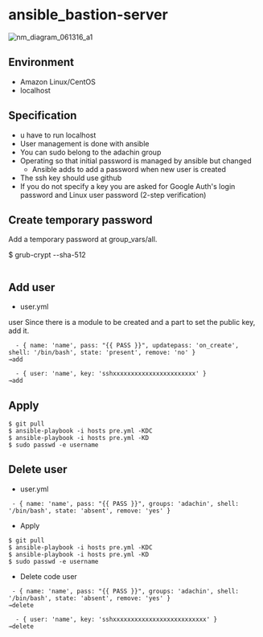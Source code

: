 # ansible_bastion-server

![nm_diagram_061316_a1](https://user-images.githubusercontent.com/5633085/49913802-45a79d00-fed2-11e8-9ab6-41f84ed69a0e.png)

## Environment

- Amazon Linux/CentOS  
- localhost   

## Specification
- u have to run localhost  
- User management is done with ansible   
- You can sudo belong to the adachin group   
- Operating so that initial password is managed by ansible but changed 
   - Ansible adds to add a password when new user is created 
- The ssh key should use github 
- If you do not specify a key you are asked for Google Auth's login password and Linux user password (2-step verification) 

## Create temporary password 

Add a temporary password at group_vars/all.

$ grub-crypt --sha-512
```
```

## Add user

- user.yml

user Since there is a module to be created and a part to set the public key, add it.

```
  - { name: 'name', pass: "{{ PASS }}", updatepass: 'on_create', shell: '/bin/bash', state: 'present', remove: 'no' }
→add

  - { user: 'name', key: 'sshxxxxxxxxxxxxxxxxxxxxxxx' }
→add
```

## Apply

```
$ git pull
$ ansible-playbook -i hosts pre.yml -KDC
$ ansible-playbook -i hosts pre.yml -KD
$ sudo passwd -e username
```

## Delete user

- user.yml

```
 - { name: 'name', pass: "{{ PASS }}", groups: 'adachin', shell: '/bin/bash', state: 'absent', remove: 'yes' }
```

- Apply

```
$ git pull
$ ansible-playbook -i hosts pre.yml -KDC
$ ansible-playbook -i hosts pre.yml -KD
$ sudo passwd -e username
```

- Delete code user


```
 - { name: 'name', pass: "{{ PASS }}", groups: 'adachin', shell: '/bin/bash', state: 'absent', remove: 'yes' }
→delete

  - { user: 'name', key: 'sshxxxxxxxxxxxxxxxxxxxxxxxxxx' }
→delete
```

